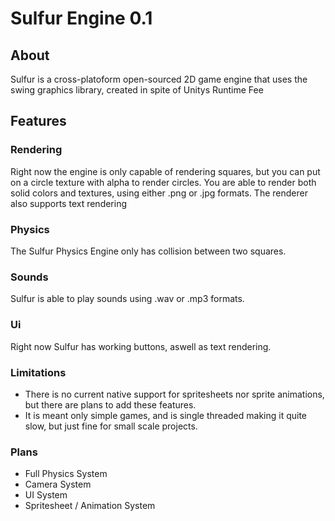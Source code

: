 # Sulfur Engine 0.1

## About
Sulfur is a cross-platoform open-sourced 2D game engine that uses the swing graphics library, created in spite of Unitys Runtime Fee

## Features

### Rendering
Right now the engine is only capable of rendering squares, but you can put on a circle texture with alpha to render circles. You are able to render both solid colors and textures, using either .png or .jpg formats. The renderer also supports text rendering

### Physics
The Sulfur Physics Engine only has collision between two squares.

### Sounds
Sulfur is able to play sounds using .wav or .mp3 formats.

### Ui
Right now Sulfur has working buttons, aswell as text rendering.

### Limitations
* There is no current native support for spritesheets nor sprite animations, but there are plans
to add these features.
* It is meant only simple games, and is single threaded making it quite slow, but just fine for small scale projects.

### Plans
* Full Physics System
* Camera System
* UI System
* Spritesheet / Animation System
